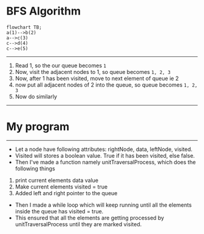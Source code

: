 # BFS Algorithm

```mermaid
flowchart TB;
a(1)-->b(2)
a-->c(3)
c-->d(4)
c-->e(5)
```

---

1. Read 1, so the our queue becomes `1`
2. Now, visit the adjacent nodes to 1, so queue becomes `1, 2, 3`
3. Now, after 1 has been visited, move to next element of queue ie 2
4. now put all adjacent nodes of 2 into the queue, so queue becomes `1, 2, 3`
5. Now do similarly

---

# My program

---

- Let a node have following attributes: rightNode, data, leftNode, visited.
- Visited will stores a boolean value. True if it has been visited, else false.
- Then I've made a function namely unitTraversalProcess, which does the following things
1. print current elements data value
2. Make current elements visited = true
3. Added left and right pointer to the queue
- Then I made a while loop which will keep running until all the elements inside the queue has visited = true.
- This ensured that all the elements are getting processed by unitTraversalProcess until they are marked visited.
